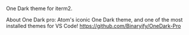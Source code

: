 One Dark theme for iterm2.

About One Dark pro:
Atom's iconic One Dark theme, and one of the most installed themes for VS Code!
https://github.com/Binaryify/OneDark-Pro
